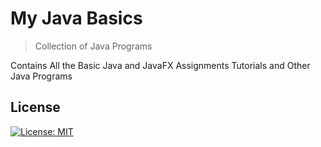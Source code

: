 # My Java Basics
> Collection of Java Programs 

Contains All the Basic Java and JavaFX Assignments Tutorials and Other Java Programs

## License

[![License: MIT](https://img.shields.io/badge/License-MIT-yellow.svg)](https://opensource.org/licenses/MIT)
